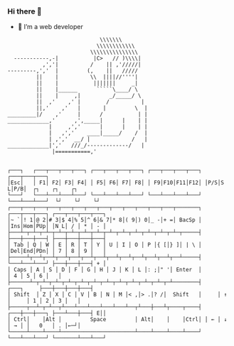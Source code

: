 ### Hi there 👋
- 💬 I’m a web developer
<!--
**zyimm/zyimm** is a ✨ _special_ ✨ repository because its `README.md` (this file) appears on your GitHub profile.

Here are some ideas to get you started:

- 🔭 I’m currently working on ...
- 🌱 I’m currently learning ...
- 👯 I’m looking to collaborate on ...
- 🤔 I’m looking for help with ...
- 💬 Ask me about ...
- 📫 How to reach me: ...
- 😄 Pronouns: ...
- ⚡ Fun fact: ...
-->
```
                             \\\\\\\
                            \\\\\\\\\\\\
                          \\\\\\\\\\\\\\\
  -----------,-|           |C>   // )\\\\|
           ,','|          /    || ,'/////|
---------,','  |         (,    ||   /////
         ||    |          \\  ||||//''''|
         ||    |           |||||||     _|
         ||    |______      `````\____/ \
         ||    |     ,|         _/_____/ \
         ||  ,'    ,' |        /          |
         ||,'    ,'   |       |         \  |
_________|/    ,'     |      /           | |
_____________,'      ,',_____|      |    | |
             |     ,','      |      |    | |
             |   ,','    ____|_____/    /  |
             | ,','  __/ |             /   |
_____________|','   ///_/-------------/   |
              |===========,'


┌───┐   ┌───┬───┬───┬───┐ ┌───┬───┬───┬───┐ ┌───┬───┬───┬───┐ ┌───┬───┬───┐ 
│Esc│   │ F1│ F2│ F3│ F4│ │ F5│ F6│ F7│ F8│ │ F9│F10│F11│F12│ │P/S│S L│P/B│  ┌┐    ┌┐    ┌┐ 
└───┘   └───┴───┴───┴───┘ └───┴───┴───┴───┘ └───┴───┴───┴───┘ └───┴───┴───┘  └┘    └┘    └┘ 
┌───┬───┬───┬───┬───┬───┬───┬───┬───┬───┬───┬───┬───┬───────┐ ┌───┬───┬───┐ ┌───┬───┬───┬───┐ 
│~ `│! 1│@ 2│# 3│$ 4│% 5│^ 6│& 7│* 8│( 9│) 0│_ -│+ =│ BacSp │ │Ins│Hom│PUp│ │N L│ / │ * │ - │ 
├───┴─┬─┴─┬─┴─┬─┴─┬─┴─┬─┴─┬─┴─┬─┴─┬─┴─┬─┴─┬─┴─┬─┴─┬─┴─┬─────┤ ├───┼───┼───┤ ├───┼───┼───┼───┤ 
│ Tab │ Q │ W │ E │ R │ T │ Y │ U │ I │ O │ P │{ [│} ]│ | \ │ │Del│End│PDn│ │ 7 │ 8 │ 9 │   │ 
├─────┴┬──┴┬──┴┬──┴┬──┴┬──┴┬──┴┬──┴┬──┴┬──┴┬──┴┬──┴┬──┴─────┤ └───┴───┴───┘ ├───┼───┼───┤ + │ 
│ Caps │ A │ S │ D │ F │ G │ H │ J │ K │ L │: ;│" '│ Enter  │               │ 4 │ 5 │ 6 │   │ 
├──────┴─┬─┴─┬─┴─┬─┴─┬─┴─┬─┴─┬─┴─┬─┴─┬─┴─┬─┴─┬─┴─┬─┴────────┤     ┌───┐     ├───┼───┼───┼───┤ 
│ Shift  │ Z │ X │ C │ V │ B │ N │ M │< ,│> .│? /│  Shift   │     │ ↑ │     │ 1 │ 2 │ 3 │   │ 
├─────┬──┴─┬─┴──┬┴───┴───┴───┴───┴───┴──┬┴───┼───┴┬────┬────┤ ┌───┼───┼───┐ ├───┴───┼───┤ E││ 
│ Ctrl│    │Alt │         Space         │ Alt│    │    │Ctrl│ │ ← │ ↓ │ → │ │   0   │ . │←─┘│ 
└─────┴────┴────┴───────────────────────┴────┴────┴────┴────┘ └───┴───┴───┘ └───────┴───┴───┘ 

```


